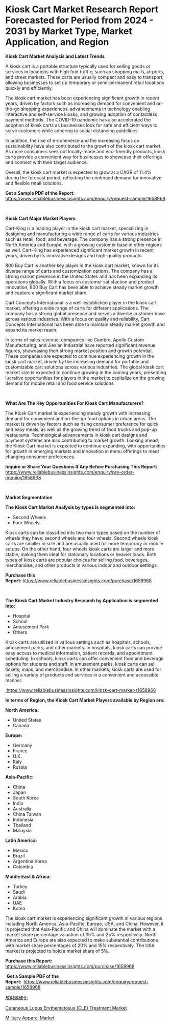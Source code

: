 <p><h1>Kiosk Cart Market Research Report Forecasted for Period from 2024 -  2031 by Market Type, Market Application, and Region</h1></p><p><strong>Kiosk Cart Market Analysis and Latest Trends</strong></p>
<p><p>A kiosk cart is a portable structure typically used for selling goods or services in locations with high foot traffic, such as shopping malls, airports, and street markets. These carts are usually compact and easy to transport, allowing businesses to set up temporary or semi-permanent retail locations quickly and efficiently.</p><p>The kiosk cart market has been experiencing significant growth in recent years, driven by factors such as increasing demand for convenient and on-the-go shopping experiences, advancements in technology enabling interactive and self-service kiosks, and growing adoption of contactless payment methods. The COVID-19 pandemic has also accelerated the adoption of kiosk carts as businesses look for safe and efficient ways to serve customers while adhering to social distancing guidelines.</p><p>In addition, the rise of e-commerce and the increasing focus on sustainability have also contributed to the growth of the kiosk cart market. As more consumers seek out locally-made and eco-friendly products, kiosk carts provide a convenient way for businesses to showcase their offerings and connect with their target audience.</p><p>Overall, the kiosk cart market is expected to grow at a CAGR of 11.4% during the forecast period, reflecting the continued demand for innovative and flexible retail solutions.</p></p>
<p><strong>Get a Sample PDF of the Report:&nbsp;</strong> <a href="https://www.reliablebusinessinsights.com/enquiry/request-sample/1658968">https://www.reliablebusinessinsights.com/enquiry/request-sample/1658968</a></p>
<p>&nbsp;</p>
<p><strong>Kiosk Cart Major Market Players</strong></p>
<p><p>Cart-King is a leading player in the kiosk cart market, specializing in designing and manufacturing a wide range of carts for various industries such as retail, food, and beverage. The company has a strong presence in North America and Europe, with a growing customer base in other regions as well. Cart-King has experienced significant market growth in recent years, driven by its innovative designs and high-quality products.</p><p>800 Buy Cart is another key player in the kiosk cart market, known for its diverse range of carts and customization options. The company has a strong market presence in the United States and has been expanding its operations globally. With a focus on customer satisfaction and product innovation, 800 Buy Cart has been able to achieve steady market growth and capture a significant market share.</p><p>Cart Concepts International is a well-established player in the kiosk cart market, offering a wide range of carts for different applications. The company has a strong global presence and serves a diverse customer base across various industries. With a focus on quality and reliability, Cart Concepts International has been able to maintain steady market growth and expand its market reach.</p><p>In terms of sales revenue, companies like Cambro, Apollo Custom Manufacturing, and Jiexian Industrial have reported significant revenue figures, showcasing their strong market position and growth potential. These companies are expected to continue experiencing growth in the kiosk cart market, driven by the increasing demand for portable and customizable cart solutions across various industries. The global kiosk cart market size is expected to continue growing in the coming years, presenting lucrative opportunities for players in the market to capitalize on the growing demand for mobile retail and food service solutions.</p></p>
<p>&nbsp;</p>
<p><strong>What Are The Key Opportunities For Kiosk Cart Manufacturers?</strong></p>
<p><p>The Kiosk Cart market is experiencing steady growth with increasing demand for convenient and on-the-go food options in urban areas. The market is driven by factors such as rising consumer preference for quick and easy meals, as well as the growing trend of food trucks and pop-up restaurants. Technological advancements in kiosk cart designs and payment systems are also contributing to market growth. Looking ahead, the Kiosk Cart market is expected to continue expanding, with opportunities for growth in emerging markets and innovation in menu offerings to meet changing consumer preferences.</p></p>
<p><strong>Inquire or Share Your Questions If Any Before Purchasing This Report:</strong> <a href="https://www.reliablebusinessinsights.com/enquiry/pre-order-enquiry/1658968">https://www.reliablebusinessinsights.com/enquiry/pre-order-enquiry/1658968</a></p>
<p>&nbsp;</p>
<p><strong>Market Segmentation</strong></p>
<p><strong>The Kiosk Cart Market Analysis by types is segmented into:</strong></p>
<p><ul><li>Second Wheels</li><li>Four Wheels</li></ul></p>
<p><p>Kiosk carts can be classified into two main types based on the number of wheels they have: second wheels and four wheels. Second wheels kiosk carts are smaller in size and are usually used for more temporary or mobile setups. On the other hand, four wheels kiosk carts are larger and more stable, making them ideal for stationary locations or heavier loads. Both types of kiosk carts are popular choices for selling food, beverages, merchandise, and other products in various indoor and outdoor settings.</p></p>
<p><strong>Purchase this Report:&nbsp;</strong><a href="https://www.reliablebusinessinsights.com/purchase/1658968">https://www.reliablebusinessinsights.com/purchase/1658968</a></p>
<p>&nbsp;</p>
<p><strong>The Kiosk Cart Market Industry Research by Application is segmented into:</strong></p>
<p><ul><li>Hospital</li><li>School</li><li>Amusement Park</li><li>Others</li></ul></p>
<p><p>Kiosk carts are utilized in various settings such as hospitals, schools, amusement parks, and other markets. In hospitals, kiosk carts can provide easy access to medical information, patient records, and appointment scheduling. In schools, kiosk carts can offer convenient food and beverage options for students and staff. In amusement parks, kiosk carts can sell tickets, maps, and merchandise. In other markets, kiosk carts are used for selling a variety of products and services in a convenient and accessible manner.</p></p>
<p><a href="https://www.reliablebusinessinsights.com/kiosk-cart-market-r1658968">&nbsp;https://www.reliablebusinessinsights.com/kiosk-cart-market-r1658968</a></p>
<p><strong>In terms of Region, the Kiosk Cart Market Players available by Region are:</strong></p>
<p>
    <p> <strong> North America: </strong>
        <ul>
            <li>United States</li>
            <li>Canada</li>
        </ul>
        </p> 
    <p> <strong> Europe: </strong>
        <ul>
            <li>Germany</li>
            <li>France</li>
            <li>U.K.</li>
            <li>Italy</li>
            <li>Russia</li>
        </ul>
        </p> 
    <p> <strong> Asia-Pacific: </strong>
        <ul>
            <li>China</li>
            <li>Japan</li>
            <li>South Korea</li>
            <li>India</li>
            <li>Australia</li>
            <li>China Taiwan</li>
            <li>Indonesia</li>
            <li>Thailand</li>
            <li>Malaysia</li>
        </ul>
        </p> 
    <p> <strong> Latin America: </strong>
        <ul>
            <li>Mexico</li>
            <li>Brazil</li>
            <li>Argentina Korea</li>
            <li>Colombia</li>
        </ul>
        </p> 
    <p> <strong> Middle East & Africa: </strong>
        <ul>
            <li>Turkey</li>
            <li>Saudi</li>
            <li>Arabia</li>
            <li>UAE</li>
            <li>Korea</li>
        </ul>
    </p>
    </p>
<p><p>The kiosk cart market is experiencing significant growth in various regions including North America, Asia-Pacific, Europe, USA, and China. However, it is projected that Asia-Pacific and China will dominate the market with a market share percentage valuation of 35% and 25% respectively. North America and Europe are also expected to make substantial contributions with market share percentages of 20% and 15% respectively. The USA market is projected to hold a market share of 5%.</p></p>
<p><strong>Purchase this Report: </strong><a href="https://www.reliablebusinessinsights.com/purchase/1658968">https://www.reliablebusinessinsights.com/purchase/1658968</a></p>
<p>&nbsp;<strong>Get a Sample PDF of the Report:&nbsp;&nbsp;</strong><a href="https://www.reliablebusinessinsights.com/enquiry/request-sample/1658968">https://www.reliablebusinessinsights.com/enquiry/request-sample/1658968</a></p>
<p><strong></strong></p>
<p><p><a href="https://github.com/LizaHeller2023/Market-Research-Report-List-1/blob/main/9180158120806.md">放射線硬化</a></p><p><a href="https://github.com/ChiragRP21/Market-Research-Report-List-5/blob/main/cutaneous-lupus-erythematosus-cle-treatment-market.md">Cutaneous Lupus Erythematosus (CLE) Treatment Market</a></p><p><a href="https://view.publitas.com/reportprime-1/global-military-apparel-market-sector-types-applications-market-player-strategies-regional-growth-insights-and-future-projections-2024-2031/">Military Apparel Market</a></p></p>